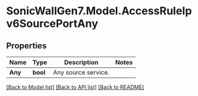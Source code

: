 # SonicWallGen7.Model.AccessRuleIpv6SourcePortAny

## Properties

Name | Type | Description | Notes
------------ | ------------- | ------------- | -------------
**Any** | **bool** | Any source service. | 

[[Back to Model list]](../README.md#documentation-for-models) [[Back to API list]](../README.md#documentation-for-api-endpoints) [[Back to README]](../README.md)


